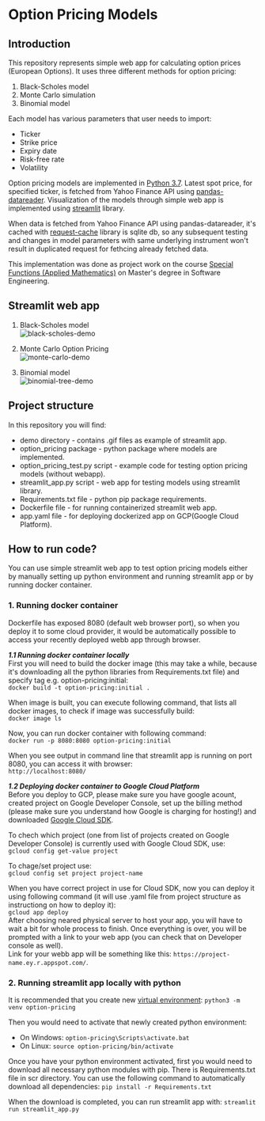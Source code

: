 # Option Pricing Models

## Introduction  
This repository represents simple web app for calculating option prices (European Options). It uses three different methods for option pricing:  
1. Black-Scholes model    
2. Monte Carlo simulation    
3. Binomial model    

Each model has various parameters that user needs to import:  

- Ticker  
- Strike price  
- Expiry date  
- Risk-free rate  
- Volatility  

Option pricing models are implemented in [Python 3.7](https://www.python.org/downloads/release/python-377/). Latest spot price, for specified ticker, is fetched from Yahoo Finance API using [pandas-datareader](https://pandas-datareader.readthedocs.io/en/latest/). Visualization of the models through simple web app is implemented using [streamlit](https://www.streamlit.io/) library.  

When data is fetched from Yahoo Finance API using pandas-datareader, it's cached with [request-cache](https://github.com/reclosedev/requests-cache) library is sqlite db, so any subsequent testing and changes in model parameters with same underlying instrument won't result in duplicated request for fethcing already fetched data.

This implementation was done as project work on the course [Special Functions (Applied Mathematics)](https://www.etf.bg.ac.rs/en/fis/karton_predmeta/13M081SPEF-2013) on Master's degree in Software Engineering.

## Streamlit web app  

1. Black-Scholes model    
![black-scholes-demo](./demo/streamlit-webapp-BS.gif)

2. Monte Carlo Option Pricing  
![monte-carlo-demo](./demo/streamlit-webapp-MC.gif)

3. Binomial model    
![binomial-tree-demo](./demo/streamlit-webapp-BC.gif)


## Project structure  
In this repository you will find:  

- demo directory - contains .gif files as example of streamlit app.  
- option_pricing package - python package where models are implemented.  
- option_pricing_test.py script - example code for testing option pricing models (without webapp).  
- streamlit_app.py script - web app for testing models using streamlit library.   
- Requirements.txt file - python pip package requirements.  
- Dockerfile file - for running containerized streamlit web app.  
- app.yaml file - for deploying dockerized app on GCP(Google Cloud Platform).  


## How to run code?
You can use simple streamlit web app to test option pricing models either by manually setting up python environment and running streamlit app or by running docker container.  

### **1. Running docker container**  
Dockerfile has exposed 8080 (default web browser port), so when you deploy it to some cloud provider, it would be automatically possible to access your recently deployed webb app through browser. 

***1.1 Running docker container locally***  
First you will need to build the docker image (this may take a while, because it's downloading all the python libraries from Requirements.txt file) and specify tag e.g. option-pricing:initial:  
`docker build -t option-pricing:initial .`  

When image is built, you can execute following command, that lists all docker images, to check if image was successfully build:  
`docker image ls`  

Now, you can run docker container with following command:  
`docker run -p 8080:8080 option-pricing:initial`  

When you see output in command line that streamlit app is running on port 8080, you can access it with browser:  
`http://localhost:8080/`  


***1.2 Deploying docker container to Google Cloud Platform***  
Before you deploy to GCP, please make sure you have google acount, created project on Google Developer Console, set up the billing method (please make sure you understand how Google is charging for hosting!) and downloaded [Google Cloud SDK](https://cloud.google.com/sdk/docs/quickstarts).  

To chech which project (one from list of projects created on Google Developer Console) is currently used with Google Cloud SDK, use:  
`gcloud config get-value project`  

To chage/set project use:  
`gcloud config set project project-name`  

When you have correct project in use for Cloud SDK, now you can deploy it using following command (it will use .yaml file from project structure as instructiong on how to deploy it):  
`gcloud app deploy`  
After choosing neared physical server to host your app, you will have to wait a bit for whole process to finish. Once everything is over, you will be prompted with a link to your web app (you can check that on Developer console as well).  
Link for your webb app will be something like this: `https://project-name.ey.r.appspot.com/`.  

### **2. Running streamlit app locally with python**  
It is recommended that you create new [virtual environment](https://docs.python.org/3.7/tutorial/venv.html):
`python3 -m venv option-pricing`

Then you would need to activate that newly created python environment:

* On Windows:
`option-pricing\Scripts\activate.bat`
* On Linux:
`source option-pricing/bin/activate`

Once you have your python environment activated, first you would need to download all necessary python modules with pip. There is Requirements.txt file in scr directory. You can use the following command to automatically download all dependencies:
`pip install -r Requirements.txt`  

When the download is completed, you can run streamlit app with:
`streamlit run streamlit_app.py`


 



